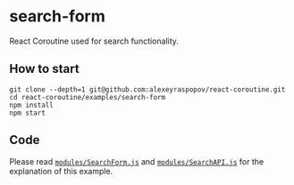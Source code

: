 # search-form

React Coroutine used for search functionality.

## How to start

    git clone --depth=1 git@github.com:alexeyraspopov/react-coroutine.git
    cd react-coroutine/examples/search-form
    npm install
    npm start

## Code

Please read [`modules/SearchForm.js`](./modules/SearchForm.js) and [`modules/SearchAPI.js`](./modules/SearchAPI.js)  for the explanation of this example.
